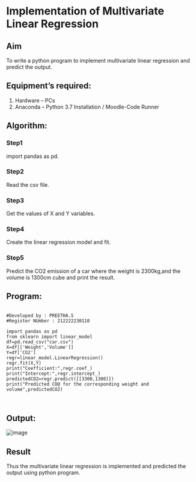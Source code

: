 # Implementation of Multivariate Linear Regression
## Aim
To write a python program to implement multivariate linear regression and predict the output.
## Equipment’s required:
1.	Hardware – PCs
2.	Anaconda – Python 3.7 Installation / Moodle-Code Runner
## Algorithm:
### Step1
import pandas as pd.

### Step2
Read the csv file.

### Step3
Get the values of X and Y variables.

### Step4
Create the linear regression model and fit.

### Step5
Predict the CO2 emission of a car where the weight is 2300kg,and the volume is 1300cm cube and print the result.

## Program:
```

#Developed by : PREETHA.S
#Register NUmber : 212222230110

import pandas as pd
from sklearn import linear_model
df=pd.read_csv("car.csv")
X=df[['Weight','Volume']]
Y=df['CO2']
regr=linear_model.LinearRegression()
regr.fit(X,Y)
print("Coefficient:",regr.coef_)
print("Intercept:",regr.intercept_)
predictedCO2=regr.predict([[3300,1300]])
print("Predicted CO@ for the corresponding weight and volume",predictedCO2) 



```
## Output:

![image](https://github.com/Preetha-Senthamilan/Multivariate-Linear-Regression/assets/119390282/4c7f4233-dd94-4561-9b49-637a17d52938)


## Result
Thus the multivariate linear regression is implemented and predicted the output using python program.

